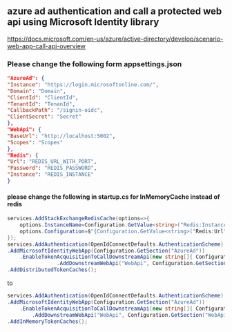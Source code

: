 ## azure ad authentication and call a protected web api using Microsoft Identity library

https://docs.microsoft.com/en-us/azure/active-directory/develop/scenario-web-app-call-api-overview

### Please change the following form appsettings.json

```json
"AzureAd": {
"Instance": "https://login.microsoftonline.com/",
"Domain": "Domain",
"ClientId": "ClientId",
"TenantId": "TenanId",
"CallbackPath": "/signin-oidc",
"ClientSecret": "Secret"
},
"WebApi": {
"BaseUrl": "http://localhost:5002",
"Scopes": "Scopes"
},
"Redis": {
"Url": "REDIS_URL_WITH_PORT",
"Password": "REDIS_PASSWORD",
"Instance": "REDIS_INSTANCE"
}
```

#### please change the following in startup.cs for InMemoryCache instead of redis

```C#
services.AddStackExchangeRedisCache(options=>{
    options.InstanceName=Configuration.GetValue<string>("Redis:Instance");
    options.Configuration=$"{Configuration.GetValue<string>("Redis:Url")},password={Configuration.GetValue<string>("Redis:Password")}";
});
services.AddAuthentication(OpenIdConnectDefaults.AuthenticationScheme)
.AddMicrosoftIdentityWebApp(Configuration.GetSection("AzureAd"))
    .EnableTokenAcquisitionToCallDownstreamApi(new string[]{ Configuration.GetSection("WebApi").GetValue<string>("Scopes")})
                .AddDownstreamWebApi("WebApi", Configuration.GetSection("WebApi"))
.AddDistributedTokenCaches();
```

to

```C#
services.AddAuthentication(OpenIdConnectDefaults.AuthenticationScheme)
.AddMicrosoftIdentityWebApp(Configuration.GetSection("AzureAd"))
    .EnableTokenAcquisitionToCallDownstreamApi(new string[]{ Configuration.GetSection("WebApi").GetValue<string>("Scopes")})
        .AddDownstreamWebApi("WebApi", Configuration.GetSection("WebApi"))
.AddInMemoryTokenCaches();
```
